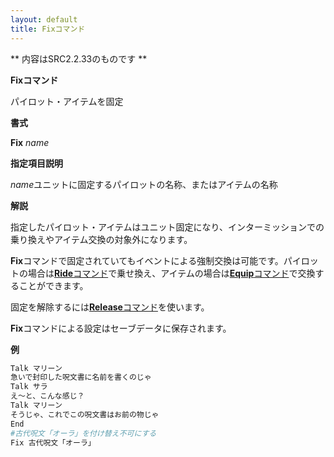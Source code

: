 ```yaml
---
layout: default
title: Fixコマンド
---
```

** 内容はSRC2.2.33のものです **

**Fixコマンド**

パイロット・アイテムを固定

**書式**

**Fix** *name*

**指定項目説明**

*name*ユニットに固定するパイロットの名称、またはアイテムの名称

**解説**

指定したパイロット・アイテムはユニット固定になり、インターミッションでの乗り換えやアイテム交換の対象外になります。

**Fix**コマンドで固定されていてもイベントによる強制交換は可能です。パイロットの場合は[**Ride**コマンド](Rideコマンド.md)で乗せ換え、アイテムの場合は[**Equip**コマンド](Equipコマンド.md)で交換することができます。

固定を解除するには[**Release**コマンド](Releaseコマンド.md)を使います。

**Fix**コマンドによる設定はセーブデータに保存されます。

**例**
```sh
Talk マリーン
急いで封印した呪文書に名前を書くのじゃ
Talk サラ
え～と、こんな感じ？
Talk マリーン
そうじゃ、これでこの呪文書はお前の物じゃ
End
#古代呪文「オーラ」を付け替え不可にする
Fix 古代呪文「オーラ」
```

